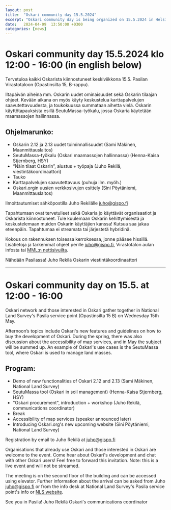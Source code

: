 ```yaml
---
layout: post
title:  "Oskari community day 15.5.2024"
excerpt: "Oskari community day is being organized on 15.5.2024 in Helsinki! Save the date, further details will follow. This blog post will be updated."
date:   2024-04-09  13:50:00 +0300
categories: [news]
---
```


# Oskari community day 15.5.2024 klo 12:00 - 16:00 (in english below)

Tervetuloa kaikki Oskarista kiinnostuneet keskiviikkona 15.5. Pasilan Virastotaloon (Opastinsilta 15, B-rappu).

Iltapäivän aiheina mm. Oskarin uudet ominaisuudet sekä Oskarin tilaajan ohjeet. Kevään aikana on myös käyty keskustelua karttapalvelujen saavutettavuudesta, ja toukokuussa summataan aihetta vielä. Oskarin käyttötapauksista esillä SeutuMassa-työkalu, jossa Oskaria käytetään maamassojen hallinnassa.

## Ohjelmarunko:

- Oskarin 2.12 ja 2.13 uudet toiminnallisuudet (Sami Mäkinen, Maanmittauslaitos)
- SeutuMassa-työkalu (Oskari maamassojen hallinnassa) (Henna-Kaisa Stjernberg, HSY)
- “Näin tilaat Oskarin”, alustus + työpaja (Juho Rekilä, viestintäkoordinaattori)
- Tauko
- Karttapalvelujen saavutettavuus (puhuja ilm. myöh.)
- Oskari.orgin uusien verkkosivujen esittely (Sini Pöytäniemi, Maanmittauslaitos)

Ilmoittautumiset sähköpostilla Juho Rekilälle juho@gispo.fi

Tapahtumaan ovat tervetulleet sekä Oskaria jo käyttävät organisaatiot ja Oskarista kiinnostuneet. Tule kuulemaan Oskarin kehittymisestä ja keskustelemaan muiden Oskarin käyttäjien kanssa! Kutsua saa jakaa eteenpäin. Tapahtumaa ei streamata tai järjestetä hybridinä.

Kokous on rakennuksen toisessa kerroksessa, jonne pääsee hissillä. Lisätietoja ja tarkemmat ohjeet perille juho@gispo.fi, Virastotalon aulan infosta tai [MML:n nettisivuilta](https://www.maanmittauslaitos.fi/palvelupisteet/saapumisohjeet/pasila).

Nähdään Pasilassa!
Juho Rekilä
Oskarin viestintäkoordinaattori

***

# Oskari community day on 15.5. at 12:00 - 16:00

Oskari network and those interested in Oskari gather together in National Land Survey's Pasila service point (Opastinsilta 15 B) on Wednesday 15th May.

Afternoon’s topics include Oskari's new features and guidelines on how to buy the development of Oskari. During the spring, there was also discussion about the accessibility of map services, and in May the subject will be summed up. An example of Oskari's use cases is the SeutuMassa tool, where Oskari is used to manage land masses.

## Program:
- Demo of new functionalities of Oskari 2.12 and 2.13 (Sami Mäkinen, National Land Survey)
- SeutuMassa tool (Oskari in soil management) (Henna-Kaisa Stjernberg, HSY)
- "Oskari procurement", introduction + workshop (Juho Rekilä, communications coordinator)
- Break
- Accessibility of map services (speaker announced later)
- Introducing Oskari.org's new upcoming website (Sini Pöytäniemi, National Land Survey)

Registration by email to Juho Rekilä at juho@gispo.fi

Organisations that already use Oskari and those interested in Oskari are welcome to the event. Come hear about Oskari's development and chat with other Oskari users! Feel free to forward this invitation. Note: this is a live event and will not be streamed.

The meeting is on the second floor of the building and can be accessed using elevator. Further information about the arrival can be asked from Juho juho@gispo.fi or from the info desk at National Land Survey's Pasila service point's info or [NLS website](https://www.maanmittauslaitos.fi/en/service-points/arrival-instructions/pasila).

See you in Pasila!
Juho Rekilä
Oskari's communications coordinator
